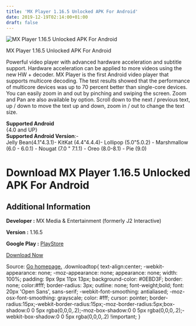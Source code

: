 ```yaml
---
title: 'MX Player 1.16.5 Unlocked APK For Android'
date: 2019-12-19T02:14:00+01:00
draft: false
---
```


![MX Player 1.16.5 Unlocked APK For Android](https://i0.wp.com/apkhome.net/wp-content/uploads/2019/11/MX-Player-1.16.5-Unlocked.png "MX Player 1.16.5 Unlocked APK For Android")

  

MX Player 1.16.5 Unlocked APK For Android

Powerful video player with advanced hardware acceleration and subtitle support. Hardware acceleration can be applied to more videos using the new HW + decoder. MX Player is the first Android video player that supports multicore decoding. The test results showed that the performance of multicore devices was up to 70 percent better than single-core devices. You can easily zoom in and out by pinching and swiping the screen. Zoom and Pan are also available by option. Scroll down to the next / previous text, up / down to move the text up and down, zoom in / out to change the text size.

**Supported Android**  
{4.0 and UP}  
**Supported Android Version**:-  
Jelly Bean(4.1"4.3.1)- KitKat (4.4"4.4.4)- Lollipop (5.0"5.0.2) - Marshmallow (6.0 - 6.0.1) - Nougat (7.0 " 7.1.1) - Oreo (8.0-8.1) - Pie (9.0)

Download MX Player 1.16.5 Unlocked APK For Android
==================================================

Additional Information
----------------------

**Developer :** MX Media & Entertainment (formerly J2 Interactive)

**Version :** 1.16.5

**Google Play :** [PlayStore](https://play.google.com/store/apps/details?id=com.mxtech.videoplayer.ad)

  

[Download Now](https://store4app.co/post/mx-player-1-16-5-unlocked-apk-for-android_1574499221)

  
Source: [Go homepage.](https://store4app.co/post/mx-player-1-16-5-unlocked-apk-for-android_1574499221) .downloadtop{ text-align:center; -webkit-appearance: none; -moz-appearance: none; appearance: none; width: 100%; padding: 9px 9px 11px 13px; background-color: #0EBD3F; border: none; color:#fff; border-radius: 3px; outline: none; font-weight;bold; font: 20px 'Open Sans', sans-serif; -webkit-font-smoothing: antialiased; -moz-osx-font-smoothing: grayscale; color: #fff; cursor: pointer; border-radius:15px;-webkit-border-radius:15px;-moz-border-radius:5px;box-shadow:0 0 5px rgba(0,0,0,.2);-moz-box-shadow:0 0 5px rgba(0,0,0,.2);-webkit-box-shadow:0 0 5px rgba(0,0,0,.2) !important; }